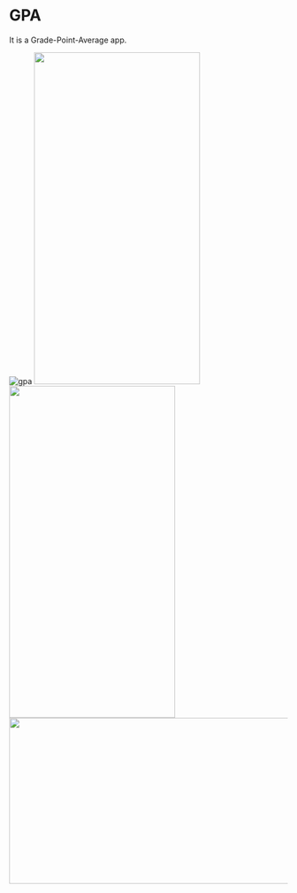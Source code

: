 # GPA

It is a Grade-Point-Average app.

![gpa](https://user-images.githubusercontent.com/50717631/153751410-77bf0aef-ee32-416d-a4b1-fa6e4b577300.gif)
<img src="https://user-images.githubusercontent.com/50717631/153751405-bf945805-98b5-4e33-a462-916621e372a3.png" width="300" height="600">
<img src="https://user-images.githubusercontent.com/50717631/153751406-b92f4428-3c99-48ee-8e36-b6379c9a6dc6.png" width="300" height="600">
<img src="https://user-images.githubusercontent.com/50717631/153751419-d749e81a-bff4-4373-8588-f504eff1a16e.png" width="600" height="300">
